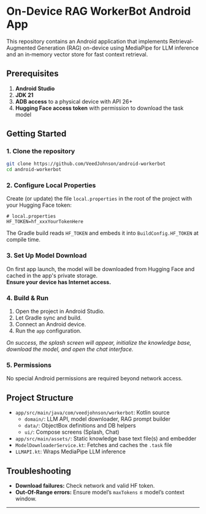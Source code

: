# On-Device RAG WorkerBot Android App

This repository contains an Android application that implements Retrieval-Augmented Generation (RAG) on-device using MediaPipe for LLM inference and an in‑memory vector store for fast context retrieval.

## Prerequisites

1. **Android Studio**
2. **JDK 21**
3. **ADB access** to a physical device with API 26+
4. **Hugging Face access token** with permission to download the task model

## Getting Started

### 1. Clone the repository

```bash
git clone https://github.com/VeedJohnson/android-workerbot
cd android-workerbot
```

### 2. Configure Local Properties

Create (or update) the file `local.properties` in the root of the project with your Hugging Face token:

```properties
# local.properties
HF_TOKEN=hf_xxxYourTokenHere
```

The Gradle build reads `HF_TOKEN` and embeds it into `BuildConfig.HF_TOKEN` at compile time.

### 3. Set Up Model Download

On first app launch, the model will be downloaded from Hugging Face and cached in the app's private storage.\
**Ensure your device has Internet access.**

### 4. Build & Run

1. Open the project in Android Studio.
2. Let Gradle sync and build.
3. Connect an Android device.
4. Run the `app` configuration.

*On success, the splash screen will appear, initialize the knowledge base, download the model, and open the chat interface.*

### 5. Permissions

No special Android permissions are required beyond network access.

## Project Structure

- `app/src/main/java/com/veedjohnson/workerbot`: Kotlin source
  - `domain/`: LLM API, model downloader, RAG prompt builder
  - `data/`: ObjectBox definitions and DB helpers
  - `ui/`: Compose screens (Splash, Chat)
- `app/src/main/assets/`: Static knowledge base text file(s) and embedder
- `ModelDownloaderService.kt`: Fetches and caches the `.task` file
- `LLMAPI.kt`: Wraps MediaPipe LLM inference

## Troubleshooting

- **Download failures:** Check network and valid HF token.
- **Out-Of-Range errors:** Ensure model’s `maxTokens` ≤ model’s context window.

---
